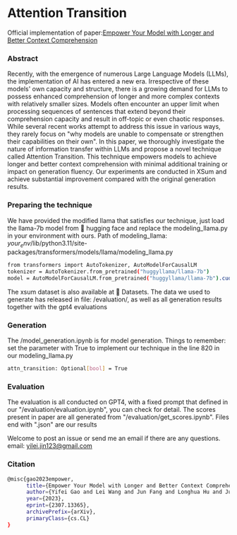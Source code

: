 # Attention Transition
Official implementation of paper:[Empower Your Model with Longer and Better Context Comprehension](https://arxiv.org/abs/2307.13365)

### Abstract
Recently, with the emergence of numerous Large Language Models (LLMs), the implementation of AI has entered a new era. Irrespective of these models' own capacity and structure, there is a growing demand for LLMs to possess enhanced comprehension of longer and more complex contexts with relatively smaller sizes. Models often encounter an upper limit when processing sequences of sentences that extend beyond their comprehension capacity and result in off-topic or even chaotic responses. While several recent works attempt to address this issue in various ways, they rarely focus on "why models are unable to compensate or strengthen their capabilities on their own". In this paper, we thoroughly investigate the nature of information transfer within LLMs and propose a novel technique called Attention Transition. This technique empowers models to achieve longer and better context comprehension with minimal additional training or impact on generation fluency. Our experiments are conducted in XSum and achieve substantial improvement compared with the original generation results.

### Preparing the technique

We have provided the modified llama that satisfies our technique, just load the llama-7b model from 🤗 hugging face and replace
the modeling_llama.py in your environment with ours. Path of modeling_llama: $your_env$/lib/python3.11/site-packages/transformers/models/llama/modeling_llama.py

```bash
from transformers import AutoTokenizer, AutoModelForCausalLM
tokenizer = AutoTokenizer.from_pretrained("huggyllama/llama-7b")
model = AutoModelForCausalLM.from_pretrained("huggyllama/llama-7b").cuda().eval().half()
```

The xsum dataset is also available at 🤗 Datasets. The data we used to generate has released in file: /evaluation/, as well as 
all generation results together with the gpt4 evaluations

### Generation

The /model_generation.ipynb is for model generation.
Things to remember: set the parameter with True to implement our technique in the line 820 in our modeling_llama.py
```bash
attn_transition: Optional[bool] = True
```
### Evaluation

The evaluation is all conducted on GPT4, with a fixed prompt that defined in our "/evaluation/evaluation.ipynb", you can check for detail.
The scores present in paper are all generated from "/evaluation/get_scores.ipynb".
 Files end with ".json" are our results

Welcome to post an issue or send me an email if there are any questions.
email: yilei.jin123@gmail.com

### Citation 
```bash
@misc{gao2023empower,
      title={Empower Your Model with Longer and Better Context Comprehension}, 
      author={Yifei Gao and Lei Wang and Jun Fang and Longhua Hu and Jun Cheng},
      year={2023},
      eprint={2307.13365},
      archivePrefix={arXiv},
      primaryClass={cs.CL}
}
```

